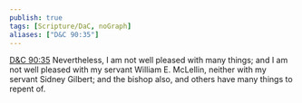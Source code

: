 ```yaml
---
publish: true
tags: [Scripture/DaC, noGraph]
aliases: ["D&C 90:35"]
---
```

[D&C 90:35](https://churchofjesuschrist.org/study/scriptures/dc-testament/dc/90?lang=eng&id=p35#p35) Nevertheless, I am not well pleased with many things; and I am not well pleased with my servant William E. McLellin, neither with my servant Sidney Gilbert; and the bishop also, and others have many things to repent of.
